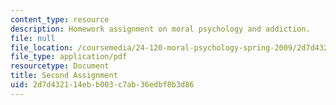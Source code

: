 ```yaml
---
content_type: resource
description: Homework assignment on moral psychology and addiction.
file: null
file_location: /coursemedia/24-120-moral-psychology-spring-2009/2d7d432114ebb003c7ab36edbf8b3d86_MIT24_120s09_assn02.pdf
file_type: application/pdf
resourcetype: Document
title: Second Assignment
uid: 2d7d4321-14eb-b003-c7ab-36edbf8b3d86
---
```

